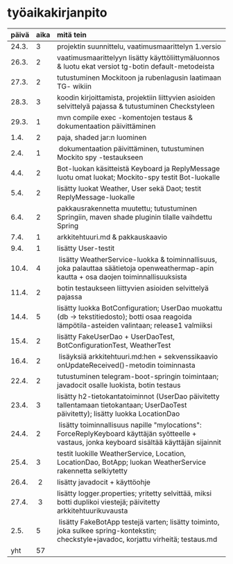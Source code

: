 # **työaikakirjanpito**
| päivä | aika | mitä tein |
| :----- | :---- | :--------- |
| 24.3. | 3 | projektin suunnittelu, vaatimusmaarittelyn 1.versio |
| 26.3. | 2 | vaatimusmaarittelyyn lisätty käyttöliittymäluonnos & luotu ekat versiot tg-botin default-metodeista |
| 27.3. | 2 | tutustuminen Mockitoon ja rubenlagusin laatimaan TG- wikiin |
| 28.3. | 3 | koodin kirjoittamista, projektiin liittyvien asioiden selvittelyä pajassa & tutustuminen Checkstyleen |
| 29.3. | 1 | mvn compile exec -komentojen testaus & dokumentaation päivittäminen |
| 1.4. | 2 | paja, shaded jar:n luominen |
| 2.4. | 1 | dokumentaation päivittäminen, tutustuminen Mockito spy -testaukseen |
| 4.4. | 2 | Bot-luokan käsitteistä Keyboard ja ReplyMessage luotu omat luokat; Mockito-spy testit Bot-luokalle |  
| 5.4. | 2 | lisätty luokat Weather, User sekä Daot; testit ReplyMessage-luokalle |
| 6.4. | 2 | pakkausrakennetta muutettu; tutustuminen Springiin, maven shade pluginin tilalle vaihdettu Spring |   
| 7.4. | 1 | arkkitehtuuri.md & pakkauskaavio |
| 9.4. | 1 | lisätty User-testit |
| 10.4. | 4 | lisätty WeatherService-luokka & toiminnallisuus, joka palauttaa säätietoja openweathermap-apin kautta + osa daojen toiminnallisuuksista |  
| 11.4. | 2 | botin testaukseen liittyvien asioiden selvittelyä pajassa |
| 14.4. | 5 | lisätty luokka BotConfiguration; UserDao muokattu (db -> tekstitiedosto); botti osaa reagoida lämpötila-asteiden valintaan; release1 valmiiksi | 
| 15.4. | 2 | lisätty FakeUserDao + UserDaoTest, BotConfigurationTest, WeatherTest | 
| 16.4. | 2 | lisäyksiä arkkitehtuuri.md:hen + sekvenssikaavio onUpdateReceived()-metodin toiminnasta |
| 22.4. | 2 | tutustuminen telegram-boot-springin toimintaan; javadocit osalle luokista, botin testaus |
| 23.4. | 3 | lisätty h2-tietokantatoiminnot (UserDao päivitetty tallentamaan tietokantaan; UserDaoTest päivitetty); lisätty luokka LocationDao |  
| 24.4. | 2 | lisätty toiminnallisuus napille "mylocations": ForceReplyKeyboard käyttäjän syötteelle + vastaus, jonka keyboard sisältää käyttäjän sijainnit |
| 25.4. | 3 | testit luokille WeatherService, Location, LocationDao, BotApp; luokan WeatherService rakennetta selkiytetty
| 26.4. | 2 | lisätty javadocit + käyttöohje |
| 27.4. | 3 | lisätty logger.properties; yritetty selvittää, miksi botti duplikoi viestejä; päivitetty arkkitehtuurikuvausta |  
| 2.5. | 5 | lisätty FakeBotApp testejä varten; lisätty toiminto, joka sulkee spring-kontekstin; checkstyle+javadoc, korjattu virheitä; testaus.md |
| yht | 57 |  |
